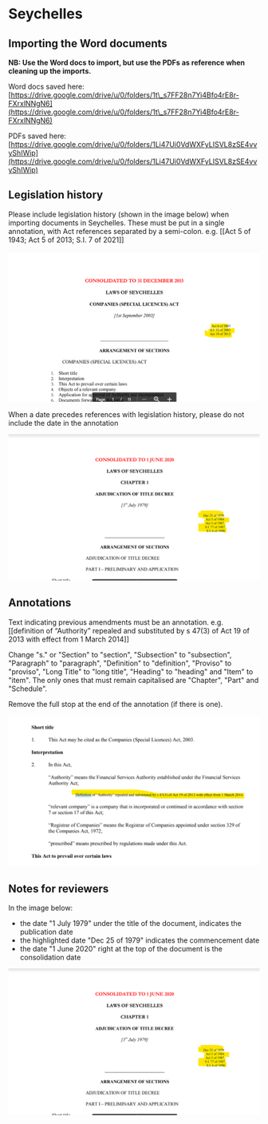 # Seychelles

## Importing the Word documents

**NB: Use the Word docs to import, but use the PDFs as reference when cleaning up the imports.**

Word docs saved here:\
[https://drive.google.com/drive/u/0/folders/1t\_s7FF28n7Yi4Bfo4rE8r-FXrxlNNgN6](https://drive.google.com/drive/u/0/folders/1t\_s7FF28n7Yi4Bfo4rE8r-FXrxlNNgN6)

PDFs saved here:\
[https://drive.google.com/drive/u/0/folders/1Li47Ui0VdWXFyLISVL8zSE4vvyShIWip](https://drive.google.com/drive/u/0/folders/1Li47Ui0VdWXFyLISVL8zSE4vvyShIWip)



## Legislation history

Please include legislation history (shown in the image below) when importing documents in Seychelles. These must be put in a single annotation, with Act references separated by a semi-colon. e.g. \[\[Act 5 of 1943; Act 5 of 2013; S.I. 7 of 2021]]&#x20;

![](<../.gitbook/assets/Screenshot 2022-04-08 150556.png>)

When a date precedes references with legislation history, please do not include the date in the annotation

![](<../.gitbook/assets/image (208).png>)

## Annotations

Text indicating previous amendments must be an annotation. e.g. \[\[definition of “Authority” repealed and substituted by s 47(3) of Act 19 of 2013 with effect from 1 March 2014]]

Change "s." or "Section" to "section", "Subsection" to "subsection", "Paragraph" to "paragraph",  "Definition" to "definition",  "Proviso" to "proviso", "Long Title" to "long title", "Heading" to "heading" and "Item" to "item". The only ones that must remain capitalised are "Chapter", "Part" and "Schedule".

Remove the full stop at the end of the annotation (if there is one).

![](<../.gitbook/assets/Screenshot 2022-04-07 161928 (2).png>)

## Notes for reviewers&#x20;

In the image below:

* the date "1 July 1979" under the title of the document, indicates the publication date
* the highlighted date "Dec 25 of 1979" indicates the commencement date
* the date "1 June 2020" right at the top of the document is the consolidation date

![](<../.gitbook/assets/image (208).png>)

##
